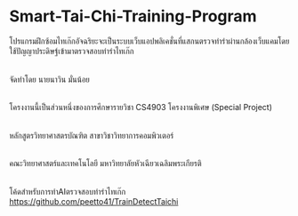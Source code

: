 # Smart-Tai-Chi-Training-Program
โปรแกรมฝึกซ้อมไทเก๊กอัจฉริยะจะเป็นระบบเว็บแอปพลิเคชั่นที่แสกนตรวจท่ารำผ่านกล้องเว็บแคมโดยใช้ปัญญาประดิษฐ์เข้ามาตรวจสอบท่ารำไทเก๊ก
######
จัดทำโดย นายนาวิน มั่นน้อย 
######
โครงงานนี้เป็นส่วนหนึ่งของการศึกษารายวิชา CS4903 โครงงานพิเศษ (Special Project)
######
หลักสูตรวิทยาศาสตรบัณฑิต สาขาวิชาวิทยาการคอมพิวเตอร์
######
คณะวิทยาศาสตร์และเทคโนโลยี มหาวิทยาลัยหัวเฉียวเฉลิมพระเกียรติ
######
โค้ดสำหรับการทำAIตรวจสอบท่ารำไทเก๊ก
https://github.com/peetto41/TrainDetectTaichi
